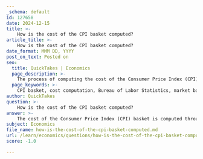 ```yaml
---
_schema: default
id: 127658
date: 2024-12-15
title: >-
    How is the cost of the CPI basket computed?
article_title: >-
    How is the cost of the CPI basket computed?
date_format: MMM DD, YYYY
post_on_text: Posted on
seo:
  title: QuickTakes | Economics
  page_description: >-
    The process of computing the cost of the Consumer Price Index (CPI) basket involves determining the market basket of goods and services, collecting price data, weighting items based on consumer spending, calculating the basket cost, and adjusting for quality changes to accurately measure inflation.
  page_keywords: >-
    CPI basket, cost computation, Bureau of Labor Statistics, market basket, price data collection, item weighting, inflation measurement, consumer spending, economic analysis, purchasing power
author: QuickTakes
question: >-
    How is the cost of the CPI basket computed?
answer: >-
    The cost of the Consumer Price Index (CPI) basket is computed through a systematic process that involves several key steps:\n\n1. **Determining the Market Basket**: The first step is to identify the items that are commonly purchased by consumers. The Bureau of Labor Statistics (BLS) categorizes these items into various groups based on consumer spending patterns. The CPI basket includes a wide range of goods and services, reflecting the consumption habits of urban consumers.\n\n2. **Collecting Price Data**: The BLS collects prices for approximately 94,000 items each month from a scientifically selected sample of goods and services. This extensive sampling aims to provide an accurate measure of price changes across the U.S. economy.\n\n3. **Weighting the Items**: Each item in the market basket is assigned a weight based on its share of total consumer spending. This means that items that are purchased more frequently or in larger quantities have a greater impact on the overall CPI calculation.\n\n4. **Calculating the Cost of the Basket**: To compute the cost of the CPI basket, the BLS multiplies the prices of each item by its predetermined weight and sums the results. The formula for calculating the CPI is as follows:\n\n   $$\n   \text{CPI} = \left( \frac{\text{Cost of the basket in the current period}}{\text{Cost of the basket in the base period}} \right) \times 100\n   $$\n\n   For example, if the cost of the market basket in the current period is $240 and the cost in the base period is $200, the CPI would be calculated as:\n\n   $$\n   \text{CPI} = \left( \frac{240}{200} \right) \times 100 = 120\n   $$\n\n5. **Adjustments for Quality Changes**: After collecting the prices, BLS product specialists make adjustments to account for changes in product quality. This ensures that the CPI reflects true inflation rather than changes in the cost of product improvements.\n\nBy following these steps, the BLS aims to provide a reliable measure of inflation as experienced by consumers in their everyday living expenses. The CPI is crucial for economic analysis and policy-making, as it helps to gauge the purchasing power of consumers and the overall economic health.
subject: Economics
file_name: how-is-the-cost-of-the-cpi-basket-computed.md
url: /learn/economics/questions/how-is-the-cost-of-the-cpi-basket-computed
score: -1.0

---
```


&nbsp;